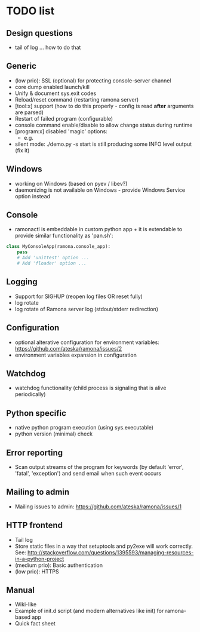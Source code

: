 TODO list
=========

Design questions
----------------
- tail of log ... how to do that

Generic
-------
- (low prio): SSL (optional) for protecting console-server channel
- core dump enabled launch/kill
- Unify & document sys.exit codes 
- Reload/reset command (restarting ramona server)
- [tool:x] support (how to do this properly - config is read __after__ arguments are parsed)
- Restart of failed program (configurable)
- console command enable/disable to allow change status during runtime
- [program:x] disabled 'magic' options:
	 - e.g. <on-platform linux:mac>
- silent mode: ./demo.py -s start is still producing some INFO level output (fix it)

Windows
-------
- working on Windows (based on pyev / libev?)
- daemonizing is not available on Windows - provide Windows Service option instead

Console
-------
- ramonactl is embeddable in custom python app + it is extendable to provide similar functionality as 'pan.sh':

```python
class MyConsoleApp(ramona.console_app):
	pass
	# Add 'unittest' option ...
	# Add 'floader' option ...
```

Logging
-------
- Support for SIGHUP (reopen log files OR reset fully)
- log rotate
- log rotate of Ramona server log (stdout/stderr redirection)

Configuration
-------------
- optional alterative configuration for environment variables: https://github.com/ateska/ramona/issues/2
- environment variables expansion in configuration

Watchdog
--------
- watchdog functionality (child process is signaling that is alive periodically)

Python specific
---------------
- native python program execution (using sys.executable)
- python version (minimal) check

Error reporting
---------------
- Scan output streams of the program for keywords (by default 'error', 'fatal', 'exception') and send email when such event occurs

Mailing to admin
----------------
- Mailing issues to admin: https://github.com/ateska/ramona/issues/1

HTTP frontend
-------------
- Tail log
- Store static files in a way that setuptools and py2exe will work correctly. See: http://stackoverflow.com/questions/1395593/managing-resources-in-a-python-project
- (medium prio): Basic authentication
- (low prio): HTTPS

Manual
------
- Wiki-like
- Example of init.d script (and modern alternatives like init) for ramona-based app
- Quick fact sheet
